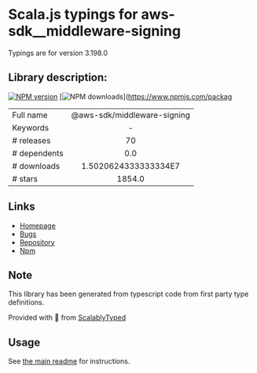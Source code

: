 
# Scala.js typings for aws-sdk__middleware-signing

Typings are for version 3.198.0

## Library description:
[![NPM version](https://img.shields.io/npm/v/@aws-sdk/middleware-signing/latest.svg)](https://www.npmjs.com/package/@aws-sdk/middleware-signing) [![NPM downloads](https://img.shields.io/npm/dm/@aws-sdk/middleware-signing.svg)](https://www.npmjs.com/packag

|                    |                 |
| ------------------ | :-------------: |
| Full name          | @aws-sdk/middleware-signing |
| Keywords           | - |
| # releases         | 70 |
| # dependents       | 0.0 |
| # downloads        | 1.5020624333333334E7 |
| # stars            | 1854.0 |

## Links
- [Homepage](https://github.com/aws/aws-sdk-js-v3/tree/main/packages/middleware-signing)
- [Bugs](https://github.com/aws/aws-sdk-js-v3/issues)
- [Repository](https://github.com/aws/aws-sdk-js-v3)
- [Npm](https://www.npmjs.com/package/%40aws-sdk%2Fmiddleware-signing)
    


## Note
This library has been generated from typescript code from first party type definitions.

Provided with :purple_heart: from [ScalablyTyped](https://github.com/oyvindberg/ScalablyTyped)

## Usage
See [the main readme](../../readme.md) for instructions.


